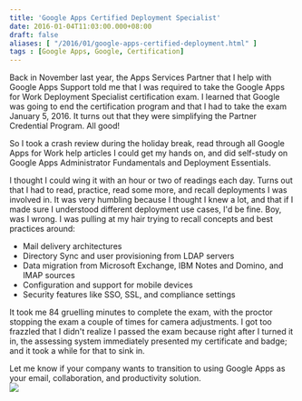 ```yaml
---
title: 'Google Apps Certified Deployment Specialist'
date: 2016-01-04T11:03:00.000+08:00
draft: false
aliases: [ "/2016/01/google-apps-certified-deployment.html" ]
tags : [Google Apps, Google, Certification]
---
```


Back in November last year, the Apps Services Partner that I help with Google Apps Support told me that I was required to take the Google Apps for Work Deployment Specialist certification exam. I learned that Google was going to end the certification program and that I had to take the exam January 5, 2016. It turns out that they were simplifying the Partner Credential Program. All good!  
  
So I took a crash review during the holiday break, read through all Google Apps for Work help articles I could get my hands on, and did self-study on Google Apps Administrator Fundamentals and Deployment Essentials.  
  
I thought I could wing it with an hour or two of readings each day. Turns out that I had to read, practice, read some more, and recall deployments I was involved in. It was very humbling because I thought I knew a lot, and that if I made sure I understood different deployment use cases, I'd be fine. Boy, was I wrong. I was pulling at my hair trying to recall concepts and best practices around:  

*   Mail delivery architectures
*   Directory Sync and user provisioning from LDAP servers
*   Data migration from Microsoft Exchange, IBM Notes and Domino, and IMAP sources
*   Configuration and support for mobile devices
*   Security features like SSO, SSL, and compliance settings

It took me 84 gruelling minutes to complete the exam, with the proctor stopping the exam a couple of times for camera adjustments. I got too frazzled that I didn't realize I passed the exam because right after I turned it in, the assessing system immediately presented my certificate and badge; and it took a while for that to sink in.  
  
Let me know if your company wants to transition to using Google Apps as your email, collaboration, and productivity solution.  
[![](https://3.bp.blogspot.com/-MWRfZplknOQ/WPMB7-YcYHI/AAAAAAAAcN0/B9rseAcF4kIavzFPV6p9EIEFyPNP7cxhACLcB/s320/cert.jpg)](https://3.bp.blogspot.com/-MWRfZplknOQ/WPMB7-YcYHI/AAAAAAAAcN0/B9rseAcF4kIavzFPV6p9EIEFyPNP7cxhACLcB/s1600/cert.jpg)